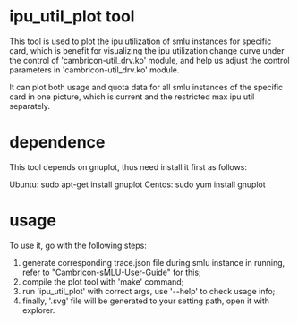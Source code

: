 # ipu_util_plot tool
This tool is used to plot the ipu utilization of smlu instances for specific
card, which is benefit for visualizing the ipu utilization change curve under
the control of 'cambricon-util_drv.ko' module, and help us adjust the control
parameters in 'cambricon-util_drv.ko' module.

It can plot both usage and quota data for all smlu instances of the specific
card in one picture, which is current and the restricted max ipu util separately.

# dependence
This tool depends on gnuplot, thus need install it first as follows:

Ubuntu: sudo apt-get install gnuplot
Centos: sudo yum install gnuplot

# usage
To use it, go with the following steps:
1. generate corresponding trace.json file during smlu instance in running,
   refer to "Cambricon-sMLU-User-Guide" for this;
2. compile the plot tool with 'make' command;
3. run 'ipu_util_plot' with correct args, use '--help' to check usage info;
4. finally, '.svg' file will be generated to your setting path,
   open it with explorer.
